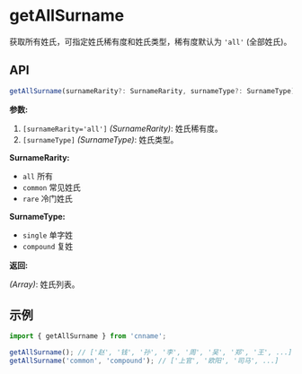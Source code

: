 # getAllSurname

获取所有姓氏，可指定姓氏稀有度和姓氏类型，稀有度默认为 `'all'` (全部姓氏)。

## API

```ts
getAllSurname(surnameRarity?: SurnameRarity, surnameType?: SurnameType): string[]
```

**参数:**

1. `[surnameRarity='all']` _(SurnameRarity)_: 姓氏稀有度。
2. `[surnameType]` _(SurnameType)_: 姓氏类型。

**SurnameRarity:**

- `all` 所有
- `common` 常见姓氏
- `rare` 冷门姓氏

**SurnameType:**

- `single` 单字姓
- `compound` 复姓

**返回:**

_(Array)_: 姓氏列表。

## 示例

```js
import { getAllSurname } from 'cnname';

getAllSurname(); // ['赵', '钱', '孙', '李', '周', '吴', '郑', '王', ...]
getAllSurname('common', 'compound'); // ['上官', '欧阳', '司马', ...]
```
